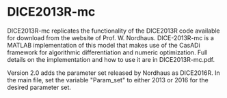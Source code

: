 # DICE2013R-mc

DICE2013R-mc replicates the functionality of the DICE2013R code available for download from the website of Prof. W. Nordhaus.  DICE-2013R-mc is a MATLAB implementation of this model that makes use of the CasADi framework for algorithmic differentiation and numeric optimization.  Full details on the implementation and how to use it are in DICE2013R-mc.pdf.

Version 2.0 adds the parameter set released by Nordhaus as DICE2016R.  In the main file, set the variable "Param_set" to either 2013 or 2016 for the desired parameter set.
